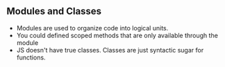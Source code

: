 ## Modules and Classes
* Modules are used to organize code into logical units.
* You could defined scoped methods that are only available through the module
* JS doesn't have true classes. Classes are just syntactic sugar for functions.